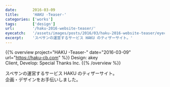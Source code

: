 ```yaml
---
date:       2016-03-09
title:      'HAKU -Teaser-'
categories: ['works']
tags:       ['design']
url:        '/haku-2016-website-teaser/'
eyecatch:   '/assets/images/posts/2016/03/haku-2016-website-teaser/eyecatch.png'
excerpt:    'スペサンの運営するサービス HAKU のティザーサイト。'
---
```


{{% overview project="HAKU -Teaser-" date="2016-03-09" url="https://haku-cb.com" %}}
Design: akey  
Client, Develop: Special Thanks Inc.
{{% /overview %}}

スペサンの運営するサービス HAKU のティザーサイト。  
企画・デザインをお手伝いしました。
